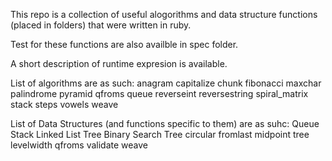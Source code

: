 This repo is a collection of useful alogorithms and data structure functions (placed in folders)
that were written in ruby. 

Test for these functions are also availble in spec folder.

A short description of runtime expresion is available.

List of algorithms are as such:
anagram
capitalize
chunk
fibonacci
maxchar
palindrome
pyramid
qfroms
queue
reverseint
reversestring
spiral_matrix
stack
steps
vowels
weave

List of Data Structures (and functions specific to them) are as suhc:
Queue
Stack
Linked List
Tree
Binary Search Tree
circular
fromlast
midpoint
tree
levelwidth
qfroms
validate
weave